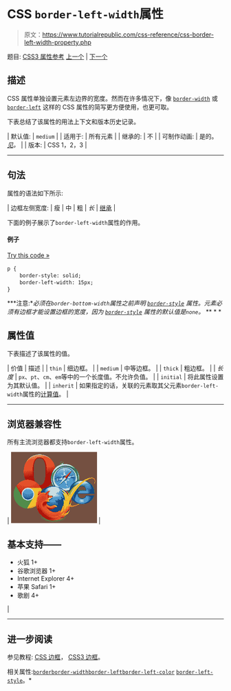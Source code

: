 # CSS `border-left-width`属性

> 原文：<https://www.tutorialrepublic.com/css-reference/css-border-left-width-property.php>

题目: [CSS3 属性参考](css3-properties.php) [上一个](css-border-left-style-property.php) | [下一个](css3-border-radius-property.php)

## 描述

CSS 属性单独设置元素左边界的宽度。然而在许多情况下，像 [`border-width`](css-border-width-property.php) 或 [`border-left`](css-border-left-property.php) 这样的 CSS 属性的简写更方便使用，也更可取。

下表总结了该属性的用法上下文和版本历史记录。

| 默认值: | `medium` |
| 适用于: | 所有元素 |
| 继承的: | 不 |
| 可制作动画: | 是的。 [*见*](css-animatable-properties.php)*。* |
| 版本: | CSS 1，2，3 |

* * *

## 句法

属性的语法如下所示:

| 边框左侧宽度: | 瘦 &#124; 中 &#124; 粗 &#124; *长* &#124; [继承](../definitions.php#inherit) |

下面的例子展示了`border-left-width`属性的作用。

#### 例子

[Try this code »](../codelab.php?topic=css&file=border-left-width-property "Try this code using online Editor")

```
p {
    border-style: solid;
    border-left-width: 15px;
}
```

 ***注意:**必须在`border-bottom-width`属性之前声明 [`border-style`](css-border-style-property.php) 属性。元素必须有边框才能设置边框的宽度，因为 [`border-style`](css-border-style-property.php) 属性的默认值是`none`。*  ** * *

## 属性值

下表描述了该属性的值。

| 价值 | 描述 |
| `thin` | 细边框。 |
| `medium` | 中等边框。 |
| `thick` | 粗边框。 |
| *长度* | `px`、`pt`、`cm`、`em`等中的一个长度值。不允许负值。 |
| `initial` | 将此属性设置为其默认值。 |
| `inherit` | 如果指定的话，关联的元素取其父元素`border-left-width`属性的[计算值](../definitions.php#computed-value)。 |

* * *

## 浏览器兼容性

所有主流浏览器都支持`border-left-width`属性。

| ![Browsers Icon](img/e9331123c77668c1832e541c2fca1002.png) | 

## 基本支持——

*   火狐 1+
*   谷歌浏览器 1+
*   Internet Explorer 4+
*   苹果 Safari 1+
*   歌剧 4+

 |

* * *

## 进一步阅读

参见教程: [CSS 边框](../css-tutorial/css-border.php)， [CSS3 边框](../css-tutorial/css3-border.php)。

相关属性:[`border`](css-border-property.php)[`border-width`](css-border-width-property.php)[`border-left`](css-border-left-property.php)[`border-left-color`](css-border-left-color-property.php)
[`border-left-style`](css-border-left-style-property.php)。*